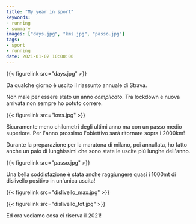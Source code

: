 ```yaml
---
title: "My year in sport"
keywords: 
- running
- summary
images: ["days.jpg", "kms.jpg", "passo.jpg"]
tags:
- sport
- running
date: 2021-01-02 10:00:00
---
```


{{< figurelink src="days.jpg" >}}

Da qualche giorno è uscito il riassunto annuale di Strava.


Non male per essere stato un anno _complicato_. Tra lockdown e nuova arrivata non sempre ho potuto correre.

{{< figurelink src="kms.jpg" >}}

Sicuramente meno chilometri degli ultimi anno ma con un passo medio superiore. Per l'anno prossimo l'obiettivo sarà ritornare sopra i 2000km!

Durante la preparazione per la maratona di milano, poi annullata, ho fatto anche un paio di lunghissimi che sono state le uscite più lunghe dell'anno.

{{< figurelink src="passo.jpg" >}}

Una bella soddisfazione è stata anche raggiungere quasi i 1000mt di dislivello positivo in un'unica uscita!

{{< figurelink src="dislivello_max.jpg" >}}

{{< figurelink src="dislivello_tot.jpg" >}}

Ed ora vediamo cosa ci riserva il 2021!
